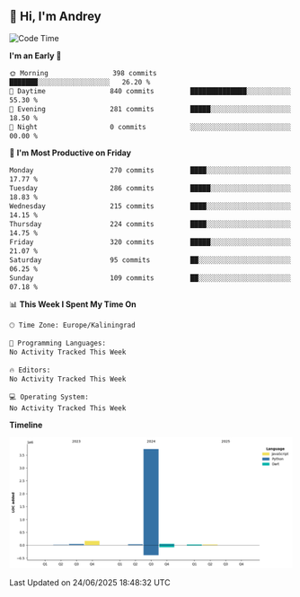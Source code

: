 ## 👋 Hi, I'm Andrey

<!--START_SECTION:waka-->
![Code Time](http://img.shields.io/badge/Code%20Time-874%20hrs%2027%20mins-blue)

**I'm an Early 🐤** 

```text
🌞 Morning                398 commits         ███████░░░░░░░░░░░░░░░░░░   26.20 % 
🌆 Daytime                840 commits         ██████████████░░░░░░░░░░░   55.30 % 
🌃 Evening                281 commits         █████░░░░░░░░░░░░░░░░░░░░   18.50 % 
🌙 Night                  0 commits           ░░░░░░░░░░░░░░░░░░░░░░░░░   00.00 % 
```
📅 **I'm Most Productive on Friday** 

```text
Monday                   270 commits         ████░░░░░░░░░░░░░░░░░░░░░   17.77 % 
Tuesday                  286 commits         █████░░░░░░░░░░░░░░░░░░░░   18.83 % 
Wednesday                215 commits         ████░░░░░░░░░░░░░░░░░░░░░   14.15 % 
Thursday                 224 commits         ████░░░░░░░░░░░░░░░░░░░░░   14.75 % 
Friday                   320 commits         █████░░░░░░░░░░░░░░░░░░░░   21.07 % 
Saturday                 95 commits          ██░░░░░░░░░░░░░░░░░░░░░░░   06.25 % 
Sunday                   109 commits         ██░░░░░░░░░░░░░░░░░░░░░░░   07.18 % 
```


📊 **This Week I Spent My Time On** 

```text
🕑︎ Time Zone: Europe/Kaliningrad

💬 Programming Languages: 
No Activity Tracked This Week

🔥 Editors: 
No Activity Tracked This Week

💻 Operating System: 
No Activity Tracked This Week
```

**Timeline**

![Lines of Code chart](https://raw.githubusercontent.com/Mist3s/Mist3s/main/assets/bar_graph.png)


 Last Updated on 24/06/2025 18:48:32 UTC
<!--END_SECTION:waka-->

